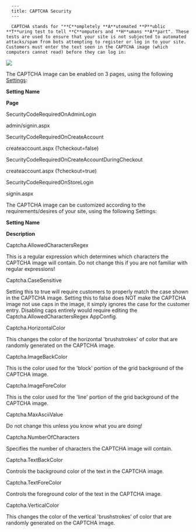 
      ---
      title: CAPTCHA Security
      ---

      CAPTCHA stands for "**C**ompletely **A**utomated **P**ublic **T**uring test to tell **C**omputers and **H**umans **A**part". These tests are used to ensure that your site is not subjected to automated attacks/spam from bots attempting to register or log in to your site. Customers must enter the text seen in the CAPTCHA image (which computers cannot read) before they can log in:  
  
![](images/1415380373574.png)

The CAPTCHA image can be enabled on 3 pages, using the following [Settings](default.aspx?pageid=settings):

**Setting Name**

**Page**

SecurityCodeRequiredOnAdminLogin

admin/signin.aspx

SecurityCodeRequiredOnCreateAccount

createaccount.aspx (?checkout=false)

SecurityCodeRequiredOnCreateAccountDuringCheckout

createaccount.aspx (?checkout=true)

SecurityCodeRequiredOnStoreLogin

signin.aspx

The CAPTCHA image can be customized according to the requirements/desires of your site, using the following Settings:

**Setting Name**

**Description**

Captcha.AllowedCharactersRegex

This is a regular expression which determines which characters the CAPTCHA image will contain. Do not change this if you are not familiar with regular expressions!

Captcha.CaseSensitive

Setting this to true will require customers to properly match the case shown in the CAPTCHA image. Setting this to false does NOT make the CAPTCHA image not use caps in the image, it simply ignores the case for the customer entry. Disabling caps entirely would require editing the Captcha.AllowedCharactersRegex AppConfig.

Captcha.HorizontalColor

This changes the color of the horizontal 'brushstrokes' of color that are randomly generated on the CAPTCHA image.

Captcha.ImageBackColor

This is the color used for the 'block' portion of the grid background of the CAPTCHA image.

Captcha.ImageForeColor

This is the color used for the 'line' portion of the grid background of the CAPTCHA image.

Captcha.MaxAsciiValue

Do not change this unless you know what you are doing!

Captcha.NumberOfCharacters

Specifies the number of characters the CAPTCHA image will contain.

Captcha.TextBackColor

Controls the background color of the text in the CAPTCHA image.

Captcha.TextForeColor

Controls the foreground color of the text in the CAPTCHA image.

Captcha.VerticalColor

This changes the color of the vertical 'brushstrokes' of color that are randomly generated on the CAPTCHA image.
      